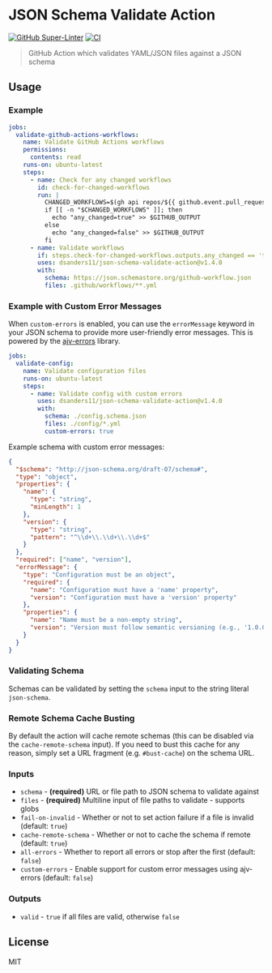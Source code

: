 # JSON Schema Validate Action

[![GitHub Super-Linter](https://github.com/dsanders11/json-schema-validate-action/actions/workflows/linter.yml/badge.svg)](https://github.com/super-linter/super-linter)
[![CI](https://github.com/dsanders11/json-schema-validate-action/actions/workflows/ci.yml/badge.svg)](https://github.com/dsanders11/json-schema-validate-action/actions/workflows/ci.yml)

> GitHub Action which validates YAML/JSON files against a JSON schema

## Usage

### Example

```yaml
jobs:
  validate-github-actions-workflows:
    name: Validate GitHub Actions workflows
    permissions:
      contents: read
    runs-on: ubuntu-latest
    steps:
      - name: Check for any changed workflows
        id: check-for-changed-workflows
        run: |
          CHANGED_WORKFLOWS=$(gh api repos/${{ github.event.pull_request.base.repo.full_name }}/pulls/${{ github.event.pull_request.number }}/files --jq '.[] | select((.filename | match("^.github/workflows/.*.yml$")) and (.status != "removed")) | .filename')
          if [[ -n "$CHANGED_WORKFLOWS" ]]; then
            echo "any_changed=true" >> $GITHUB_OUTPUT
          else
            echo "any_changed=false" >> $GITHUB_OUTPUT
          fi
      - name: Validate workflows
        if: steps.check-for-changed-workflows.outputs.any_changed == 'true'
        uses: dsanders11/json-schema-validate-action@v1.4.0
        with:
          schema: https://json.schemastore.org/github-workflow.json
          files: .github/workflows/**.yml
```

### Example with Custom Error Messages

When `custom-errors` is enabled, you can use the `errorMessage` keyword in your
JSON schema to provide more user-friendly error messages. This is powered by the
[ajv-errors](https://github.com/ajv-validator/ajv-errors) library.

```yaml
jobs:
  validate-config:
    name: Validate configuration files
    runs-on: ubuntu-latest
    steps:
      - name: Validate config with custom errors
        uses: dsanders11/json-schema-validate-action@v1.4.0
        with:
          schema: ./config.schema.json
          files: ./config/*.yml
          custom-errors: true
```

Example schema with custom error messages:

```json
{
  "$schema": "http://json-schema.org/draft-07/schema#",
  "type": "object",
  "properties": {
    "name": {
      "type": "string",
      "minLength": 1
    },
    "version": {
      "type": "string",
      "pattern": "^\\d+\\.\\d+\\.\\d+$"
    }
  },
  "required": ["name", "version"],
  "errorMessage": {
    "type": "Configuration must be an object",
    "required": {
      "name": "Configuration must have a 'name' property",
      "version": "Configuration must have a 'version' property"
    },
    "properties": {
      "name": "Name must be a non-empty string",
      "version": "Version must follow semantic versioning (e.g., '1.0.0')"
    }
  }
}
```

### Validating Schema

Schemas can be validated by setting the `schema` input to the string literal
`json-schema`.

### Remote Schema Cache Busting

By default the action will cache remote schemas (this can be disabled via the
`cache-remote-schema` input). If you need to bust this cache for any reason,
simply set a URL fragment (e.g. `#bust-cache`) on the schema URL.

### Inputs

- `schema` - **(required)** URL or file path to JSON schema to validate against
- `files` - **(required)** Multiline input of file paths to validate - supports
  globs
- `fail-on-invalid` - Whether or not to set action failure if a file is invalid
  (default: `true`)
- `cache-remote-schema` - Whether or not to cache the schema if remote (default:
  `true`)
- `all-errors` - Whether to report all errors or stop after the first (default:
  `false`)
- `custom-errors` - Enable support for custom error messages using ajv-errors
  (default: `false`)

### Outputs

- `valid` - `true` if all files are valid, otherwise `false`

## License

MIT
